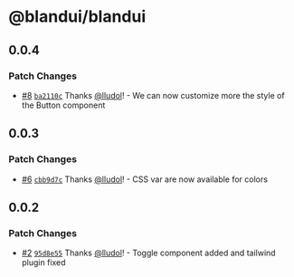 # @blandui/blandui

## 0.0.4

### Patch Changes

- [#8](https://github.com/Bland-UI/blandui/pull/8) [`ba2110c`](https://github.com/Bland-UI/blandui/commit/ba2110c46af8a34a9903366dd4457b4b097a6ca8) Thanks [@lludol](https://github.com/lludol)! - We can now customize more the style of the Button component

## 0.0.3

### Patch Changes

- [#6](https://github.com/Bland-UI/blandui/pull/6) [`cbb9d7c`](https://github.com/Bland-UI/blandui/commit/cbb9d7c55aee4802f9f0d964573245c5f9483bc2) Thanks [@lludol](https://github.com/lludol)! - CSS var are now available for colors

## 0.0.2

### Patch Changes

- [#2](https://github.com/Bland-UI/blandui/pull/2) [`95d8e55`](https://github.com/Bland-UI/blandui/commit/95d8e55f0a960132a7c80ca0ec3db8882ce83d2b) Thanks [@lludol](https://github.com/lludol)! - Toggle component added and tailwind plugin fixed
